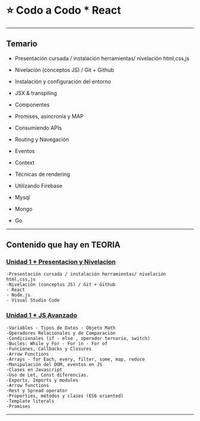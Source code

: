 # :star: Codo a Codo * React 

---

## Temario

- Presentación cursada / instalación herramientas/ nivelación html,css,js

- Nivelación (conceptos JS) / Git + Github

- Instalación y configuración del entorno

- JSX & transpiling

- Componentes

- Promises, asincronía y MAP

- Consumiendo APIs

- Routing y Navegación

- Eventos

- Context

- Técnicas de rendering

- Utilizando Firebase

- Mysql

- Mongo

- Go

---

## Contenido que hay en TEORIA

### [Unidad 1 * Presentacion y Nivelacion](https://github.com/eugenia1984/react-varios-cursos/blob/main/04_codo_a_codo_react/teoria/presentacion_nivelacion.md)

```
-Presentación cursada / instalación herramientas/ nivelación html,css,js
-Nivelación (conceptos JS) / Git + Github
- React
- Node.js
- Visual Studio Code
```

### [Unidad 1 * JS Avanzado](https://github.com/eugenia1984/react-varios-cursos/blob/main/04_codo_a_codo_react/teoria/js_avanzado.md)

```
-Variables - Tipos de Datos - Objeto Math 
-Operadores Relacionales y de Comparación 
-Condicionales (if - else , operador ternario, switch)
-Bucles: While y For - For in - For of
-Funciones, Callbacks y Closures
-Arrow Functions
-Arrays - for Each, every, filter, some, map, reduce
-Manipulación del DOM, eventos en JS
-Clases en Javascript
-Uso de Let, Const diferencias.
-Exports, Imports y modules
-Arrow functions
-Rest y Spread operator
-Properties, métodos y clases (ES6 oriented)
-Template literals
-Promises
```

---
